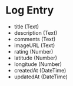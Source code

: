 # Log Entry

- title (Text)
- description (Text)
- comments (Text)
- imageURL (Text)
- rating (Number)
- latitude (Number)
- longitude (Number)
- createdAt (DateTime)
- updatedAt (DateTime)
